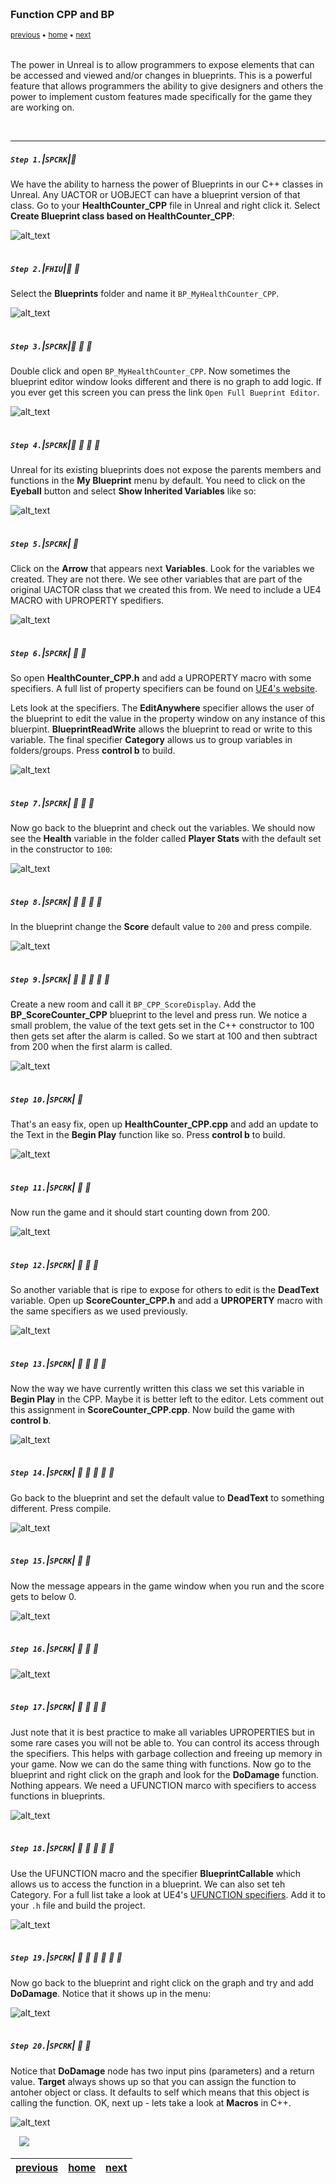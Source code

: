 <img src="https://via.placeholder.com/1000x4/45D7CA/45D7CA" alt="drawing" height="4px"/>

### Function CPP and BP

<sub>[previous](../) • [home](../README.md#user-content-gms2-top-down-shooter) • [next](../)</sub>

<img src="https://via.placeholder.com/1000x4/45D7CA/45D7CA" alt="drawing" height="4px"/>

The power in Unreal is to allow programmers to expose elements that can be accessed and viewed and/or changes in blueprints. This is a powerful feature that allows programmers the ability to give designers and others the power to implement custom features made specifically for the game they are working on.

<br>

---


##### `Step 1.`\|`SPCRK`|:small_blue_diamond:

We have the ability to harness the power of Blueprints in our C++ classes in Unreal. Any UACTOR or UOBJECT can have a blueprint version of that class. Go to your **HealthCounter_CPP** file in Unreal and right click it. Select **Create Blueprint class based on HealthCounter_CPP**:

![alt_text](images/BPBasedOnCPP.jpg)

<img src="https://via.placeholder.com/500x2/45D7CA/45D7CA" alt="drawing" height="2px" alt = ""/>

##### `Step 2.`\|`FHIU`|:small_blue_diamond: :small_blue_diamond: 

 Select the **Blueprints** folder and name it `BP_MyHealthCounter_CPP`.

![alt_text](images/NameBPInheritedCPP.jpg)

<img src="https://via.placeholder.com/500x2/45D7CA/45D7CA" alt="drawing" height="2px" alt = ""/>

##### `Step 3.`\|`SPCRK`|:small_blue_diamond: :small_blue_diamond: :small_blue_diamond:

Double click and open `BP_MyHealthCounter_CPP`. Now sometimes the blueprint editor window looks different and there is no graph to add logic. If you ever get this screen you can press the link `Open Full Bueprint Editor`.

![alt_text](images/SmallBPEditor.jpg)

<img src="https://via.placeholder.com/500x2/45D7CA/45D7CA" alt="drawing" height="2px" alt = ""/>

##### `Step 4.`\|`SPCRK`|:small_blue_diamond: :small_blue_diamond: :small_blue_diamond: :small_blue_diamond:

Unreal for its existing blueprints does not expose the parents members and functions in the **My Blueprint** menu by default. You need to click on the **Eyeball** button and select **Show Inherited Variables** like so:

![alt_text](images/ShowInheritedVariables.jpg)

<img src="https://via.placeholder.com/500x2/45D7CA/45D7CA" alt="drawing" height="2px" alt = ""/>

##### `Step 5.`\|`SPCRK`| :small_orange_diamond:

Click on the **Arrow** that appears next **Variables**. Look for the variables we created. They are not there. We see other variables that are part of the original UACTOR class that we created this from. We need to include a UE4 MACRO with UPROPERTY spedifiers.

![alt_text](images/ClickOnVariablesArrow.jpg)

<img src="https://via.placeholder.com/500x2/45D7CA/45D7CA" alt="drawing" height="2px" alt = ""/>

##### `Step 6.`\|`SPCRK`| :small_orange_diamond: :small_blue_diamond:

So open **HealthCounter_CPP.h** and add a UPROPERTY macro with some specifiers. A full list of property specifiers can be found on [UE4's website](https://docs.unrealengine.com/en-US/Programming/UnrealArchitecture/Reference/Properties/Specifiers/index.html).

Lets look at the specifiers. The **EditAnywhere** specifier allows the user of the blueprint to edit the value in the property window on any instance of this bluerpint. **BlueprintReadWrite** allows the blueprint to read or write to this variable. The final specifier **Category** allows us to group variables in folders/groups. Press **control b** to build.

![alt_text](images/FirstUProperty.jpg)

<img src="https://via.placeholder.com/500x2/45D7CA/45D7CA" alt="drawing" height="2px" alt = ""/>

##### `Step 7.`\|`SPCRK`| :small_orange_diamond: :small_blue_diamond: :small_blue_diamond:

Now go back to the blueprint and check out the variables. We should now see the **Health** variable in the folder called **Player Stats** with the default set in the constructor to `100`:

![alt_text](images/ShowScoreInBP.jpg)

<img src="https://via.placeholder.com/500x2/45D7CA/45D7CA" alt="drawing" height="2px" alt = ""/>

##### `Step 8.`\|`SPCRK`| :small_orange_diamond: :small_blue_diamond: :small_blue_diamond: :small_blue_diamond:

In the blueprint change the **Score** default value to `200` and press compile.

![alt_text](images/ChangeDefaultValueTo200.jpg)

<img src="https://via.placeholder.com/500x2/45D7CA/45D7CA" alt="drawing" height="2px" alt = ""/>

##### `Step 9.`\|`SPCRK`| :small_orange_diamond: :small_blue_diamond: :small_blue_diamond: :small_blue_diamond: :small_blue_diamond:

Create a new room and call it `BP_CPP_ScoreDisplay`. Add the **BP_ScoreCounter_CPP** blueprint to the level and press run. We notice a small problem, the value of the text gets set in the C++ constructor to 100 then gets set after the alarm is called. So we start at 100 and then subtract from 200 when the first alarm is called.

![alt_text](images/.jpg)

<img src="https://via.placeholder.com/500x2/45D7CA/45D7CA" alt="drawing" height="2px" alt = ""/>

##### `Step 10.`\|`SPCRK`| :large_blue_diamond:

That's an easy fix, open up **HealthCounter_CPP.cpp** and add an update to the Text in the **Begin Play** function like so. Press **control b** to build.

![alt_text](images/FixMiscountdown.jpg)

<img src="https://via.placeholder.com/500x2/45D7CA/45D7CA" alt="drawing" height="2px" alt = ""/>

##### `Step 11.`\|`SPCRK`| :large_blue_diamond: :small_blue_diamond: 

Now run the game and it should start counting down from 200.

![alt_text](images/.jpg)

<img src="https://via.placeholder.com/500x2/45D7CA/45D7CA" alt="drawing" height="2px" alt = ""/>


##### `Step 12.`\|`SPCRK`| :large_blue_diamond: :small_blue_diamond: :small_blue_diamond: 

So another variable that is ripe to expose for others to edit is the **DeadText** variable. Open up **ScoreCounter_CPP.h** and add a **UPROPERTY** macro with the same specifiers as we used previously.

![alt_text](images/AdMacroToDeadText.jpg)

<img src="https://via.placeholder.com/500x2/45D7CA/45D7CA" alt="drawing" height="2px" alt = ""/>

##### `Step 13.`\|`SPCRK`| :large_blue_diamond: :small_blue_diamond: :small_blue_diamond:  :small_blue_diamond: 

Now the way we have currently written this class we set this variable in **Begin Play** in the CPP. Maybe it is better left to the editor. Lets comment out this assignment in **ScoreCounter_CPP.cpp**. Now build the game with **control b**.

![alt_text](images/DontSetDeadTextInCPP.jpg)

<img src="https://via.placeholder.com/500x2/45D7CA/45D7CA" alt="drawing" height="2px" alt = ""/>

##### `Step 14.`\|`SPCRK`| :large_blue_diamond: :small_blue_diamond: :small_blue_diamond: :small_blue_diamond:  :small_blue_diamond: 

Go back to the blueprint and set the default value to **DeadText** to something different. Press compile.

![alt_text](images/SetNewDeadTextMessage.jpg)

<img src="https://via.placeholder.com/500x2/45D7CA/45D7CA" alt="drawing" height="2px" alt = ""/>

##### `Step 15.`\|`SPCRK`| :large_blue_diamond: :small_orange_diamond: 

Now the message appears in the game window when you run and the score gets to below 0.

![alt_text](images/YaDeadAll.jpg)

<img src="https://via.placeholder.com/500x2/45D7CA/45D7CA" alt="drawing" height="2px" alt = ""/>

##### `Step 16.`\|`SPCRK`| :large_blue_diamond: :small_orange_diamond:   :small_blue_diamond: 

![alt_text](images/.jpg)

<img src="https://via.placeholder.com/500x2/45D7CA/45D7CA" alt="drawing" height="2px" alt = ""/>

##### `Step 17.`\|`SPCRK`| :large_blue_diamond: :small_orange_diamond: :small_blue_diamond: :small_blue_diamond:

Just note that it is best practice to make all variables UPROPERTIES but in some rare cases you will not be able to. You can control its access through the specifiers. This helps with garbage collection and freeing up memory in your game. Now we can do the same thing with functions. Now go to the blueprint and right click on the graph and look for the **DoDamage** function. Nothing appears. We need a UFUNCTION marco with specifiers to access functions in blueprints.

![alt_text](images/TryCallingDoDamageFunction.jpg)

<img src="https://via.placeholder.com/500x2/45D7CA/45D7CA" alt="drawing" height="2px" alt = ""/>

##### `Step 18.`\|`SPCRK`| :large_blue_diamond: :small_orange_diamond: :small_blue_diamond: :small_blue_diamond: :small_blue_diamond:

Use the UFUNCTION macro and the specifier **BlueprintCallable** which allows us to access the function in a blueprint. We can also set teh Category. For a full list take a look at UE4's [UFUNCTION specifiers](https://docs.unrealengine.com/en-US/Programming/UnrealArchitecture/Reference/Properties/Specifiers/index.html). Add it to your `.h` file and build the project.

![alt_text](images/BluerintCallableDoDamage.jpg)

<img src="https://via.placeholder.com/500x2/45D7CA/45D7CA" alt="drawing" height="2px" alt = ""/>

##### `Step 19.`\|`SPCRK`| :large_blue_diamond: :small_orange_diamond: :small_blue_diamond: :small_blue_diamond: :small_blue_diamond: :small_blue_diamond:

 Now go back to the blueprint and right click on the graph and try and add **DoDamage**. Notice that it shows up in the menu:
 
![alt_text](images/DoDamageAppears.jpg)

<img src="https://via.placeholder.com/500x2/45D7CA/45D7CA" alt="drawing" height="2px" alt = ""/>

##### `Step 20.`\|`SPCRK`| :large_blue_diamond: :large_blue_diamond:

Notice that **DoDamage** node has two input pins (parameters) and a return value. **Target** always shows up so that you can assign the function to antoher object or class. It defaults to self which means that this object is calling the function. OK, next up - lets take a look at **Macros** in C++.

![alt_text](images/DoDamageNodeBP.jpg)

<img src="https://via.placeholder.com/500x2/45D7CA/45D7CA" alt="drawing" height="2px" alt = ""/>



<img src="https://via.placeholder.com/1000x4/dba81a/dba81a" alt="drawing" height="4px" alt = ""/>

<img src="https://via.placeholder.com/1000x100/45D7CA/000000/?text=Next Up - ADD NEXT PAGE">

<img src="https://via.placeholder.com/1000x4/dba81a/dba81a" alt="drawing" height="4px" alt = ""/>

| [previous](../)| [home](../README.md#user-content-gms2-top-down-shooter) | [next](../)|
|---|---|---|
